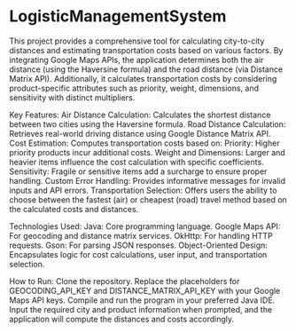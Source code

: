 #  LogisticManagementSystem
This project provides a comprehensive tool for calculating city-to-city distances and estimating transportation costs based on various factors. By integrating Google Maps APIs, the application determines both the air distance (using the Haversine formula) and the road distance (via Distance Matrix API). Additionally, it calculates transportation costs by considering product-specific attributes such as priority, weight, dimensions, and sensitivity with distinct multipliers.

Key Features:
Air Distance Calculation: Calculates the shortest distance between two cities using the Haversine formula.
Road Distance Calculation: Retrieves real-world driving distance using Google Distance Matrix API.
Cost Estimation: Computes transportation costs based on:
Priority: Higher priority products incur additional costs.
Weight and Dimensions: Larger and heavier items influence the cost calculation with specific coefficients.
Sensitivity: Fragile or sensitive items add a surcharge to ensure proper handling.
Custom Error Handling: Provides informative messages for invalid inputs and API errors.
Transportation Selection: Offers users the ability to choose between the fastest (air) or cheapest (road) travel method based on the calculated costs and distances.

Technologies Used:
Java: Core programming language.
Google Maps API: For geocoding and distance matrix services.
OkHttp: For handling HTTP requests.
Gson: For parsing JSON responses.
Object-Oriented Design: Encapsulates logic for cost calculations, user input, and transportation selection.

How to Run:
Clone the repository.
Replace the placeholders for GEOCODING_API_KEY and DISTANCE_MATRIX_API_KEY with your Google Maps API keys.
Compile and run the program in your preferred Java IDE.
Input the required city and product information when prompted, and the application will compute the distances and costs accordingly.
